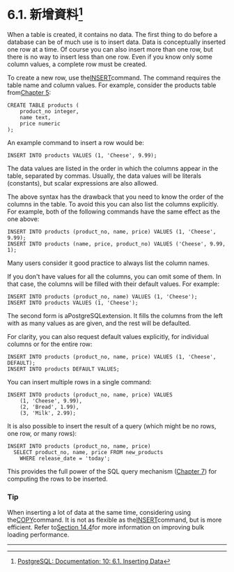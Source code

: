 # 6.1. 新增資料[^1]

When a table is created, it contains no data. The first thing to do before a database can be of much use is to insert data. Data is conceptually inserted one row at a time. Of course you can also insert more than one row, but there is no way to insert less than one row. Even if you know only some column values, a complete row must be created.

To create a new row, use the[INSERT](https://www.postgresql.org/docs/10/static/sql-insert.html)command. The command requires the table name and column values. For example, consider the products table from[Chapter 5](https://www.postgresql.org/docs/10/static/ddl.html):

```
CREATE TABLE products (
    product_no integer,
    name text,
    price numeric
);

```

An example command to insert a row would be:

```
INSERT INTO products VALUES (1, 'Cheese', 9.99);

```

The data values are listed in the order in which the columns appear in the table, separated by commas. Usually, the data values will be literals \(constants\), but scalar expressions are also allowed.

The above syntax has the drawback that you need to know the order of the columns in the table. To avoid this you can also list the columns explicitly. For example, both of the following commands have the same effect as the one above:

```
INSERT INTO products (product_no, name, price) VALUES (1, 'Cheese', 9.99);
INSERT INTO products (name, price, product_no) VALUES ('Cheese', 9.99, 1);

```

Many users consider it good practice to always list the column names.

If you don't have values for all the columns, you can omit some of them. In that case, the columns will be filled with their default values. For example:

```
INSERT INTO products (product_no, name) VALUES (1, 'Cheese');
INSERT INTO products VALUES (1, 'Cheese');

```

The second form is aPostgreSQLextension. It fills the columns from the left with as many values as are given, and the rest will be defaulted.

For clarity, you can also request default values explicitly, for individual columns or for the entire row:

```
INSERT INTO products (product_no, name, price) VALUES (1, 'Cheese', DEFAULT);
INSERT INTO products DEFAULT VALUES;

```

You can insert multiple rows in a single command:

```
INSERT INTO products (product_no, name, price) VALUES
    (1, 'Cheese', 9.99),
    (2, 'Bread', 1.99),
    (3, 'Milk', 2.99);

```

It is also possible to insert the result of a query \(which might be no rows, one row, or many rows\):

```
INSERT INTO products (product_no, name, price)
  SELECT product_no, name, price FROM new_products
    WHERE release_date = 'today';

```

This provides the full power of the SQL query mechanism \([Chapter 7](https://www.postgresql.org/docs/10/static/queries.html)\) for computing the rows to be inserted.

### Tip

When inserting a lot of data at the same time, considering using the[COPY](https://www.postgresql.org/docs/10/static/sql-copy.html)command. It is not as flexible as the[INSERT](https://www.postgresql.org/docs/10/static/sql-insert.html)command, but is more efficient. Refer to[Section 14.4](https://www.postgresql.org/docs/10/static/populate.html)for more information on improving bulk loading performance.

---



[^1]: [PostgreSQL: Documentation: 10: 6.1. Inserting Data](https://www.postgresql.org/docs/10/static/dml-insert.html)

